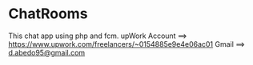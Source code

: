 # ChatRooms
This chat app using php and fcm.
upWork Account ==> https://www.upwork.com/freelancers/~0154885e9e4e06ac01 
Gmail ==> d.abedo95@gmail.com
